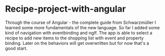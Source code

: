 # Recipe-project-with-angular
Through the course of Angular - the complete guide from Schwarzmüller I learned some more fundamentals of the new language. So far I added some kind of navigation with eventbinding and ngIf. The app is able to select a recipe to add new items to the shopping list with event and property binding. Later on the behaviors will get overwritten but for now that's a good start. 
